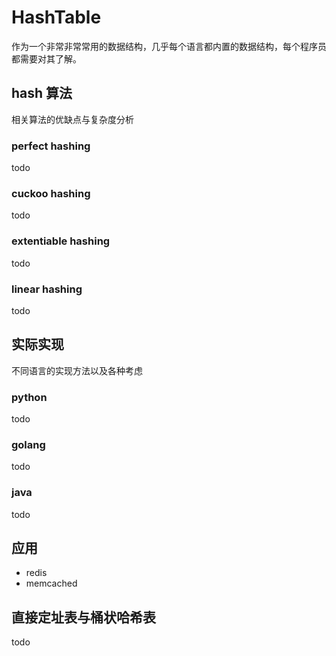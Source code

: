 # HashTable

作为一个非常非常常用的数据结构，几乎每个语言都内置的数据结构，每个程序员都需要对其了解。

## hash 算法

相关算法的优缺点与复杂度分析

### perfect hashing

todo

### cuckoo hashing

todo

### extentiable hashing

todo

### linear hashing

todo

## 实际实现

不同语言的实现方法以及各种考虑

### python

todo

### golang

todo

### java

todo

## 应用

- redis
- memcached

## 直接定址表与桶状哈希表

todo
